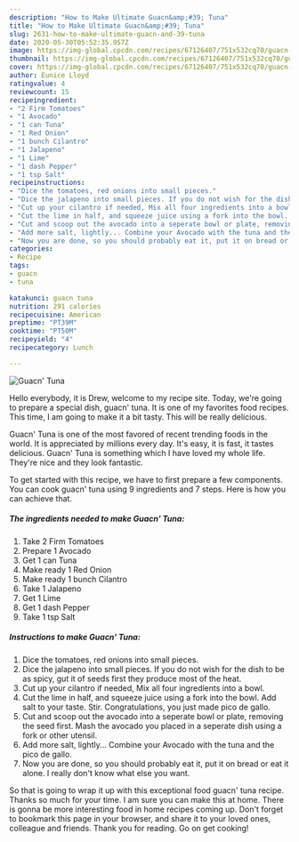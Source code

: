 ```yaml
---
description: "How to Make Ultimate Guacn&amp;#39; Tuna"
title: "How to Make Ultimate Guacn&amp;#39; Tuna"
slug: 2631-how-to-make-ultimate-guacn-and-39-tuna
date: 2020-05-30T05:52:35.957Z
image: https://img-global.cpcdn.com/recipes/67126407/751x532cq70/guacn-tuna-recipe-main-photo.jpg
thumbnail: https://img-global.cpcdn.com/recipes/67126407/751x532cq70/guacn-tuna-recipe-main-photo.jpg
cover: https://img-global.cpcdn.com/recipes/67126407/751x532cq70/guacn-tuna-recipe-main-photo.jpg
author: Eunice Lloyd
ratingvalue: 4
reviewcount: 15
recipeingredient:
- "2 Firm Tomatoes"
- "1 Avocado"
- "1 can Tuna"
- "1 Red Onion"
- "1 bunch Cilantro"
- "1 Jalapeno"
- "1 Lime"
- "1 dash Pepper"
- "1 tsp Salt"
recipeinstructions:
- "Dice the tomatoes, red onions into small pieces."
- "Dice the jalapeno into small pieces. If you do not wish for the dish to be as spicy, gut it of seeds first they produce most of the heat."
- "Cut up your cilantro if needed, Mix all four ingredients into a bowl."
- "Cut the lime in half, and squeeze juice using a fork into the bowl.  Add salt to your taste. Stir. Congratulations, you just made pico de gallo."
- "Cut and scoop out the avocado into a seperate bowl or plate, removing the seed first. Mash the avocado you placed in a seperate dish using a fork or other utensil."
- "Add more salt, lightly... Combine your Avocado with the tuna and the pico de gallo."
- "Now you are done, so you should probably eat it, put it on bread or eat it alone. I really don&#39;t know what else you want."
categories:
- Recipe
tags:
- guacn
- tuna

katakunci: guacn tuna 
nutrition: 291 calories
recipecuisine: American
preptime: "PT39M"
cooktime: "PT50M"
recipeyield: "4"
recipecategory: Lunch

---
```



![Guacn&#39; Tuna](https://img-global.cpcdn.com/recipes/67126407/751x532cq70/guacn-tuna-recipe-main-photo.jpg)

Hello everybody, it is Drew, welcome to my recipe site. Today, we're going to prepare a special dish, guacn&#39; tuna. It is one of my favorites food recipes. This time, I am going to make it a bit tasty. This will be really delicious.

Guacn&#39; Tuna is one of the most favored of recent trending foods in the world. It is appreciated by millions every day. It's easy, it is fast, it tastes delicious. Guacn&#39; Tuna is something which I have loved my whole life. They're nice and they look fantastic.




To get started with this recipe, we have to first prepare a few components. You can cook guacn&#39; tuna using 9 ingredients and 7 steps. Here is how you can achieve that.

<!--inarticleads1-->

##### The ingredients needed to make Guacn&#39; Tuna:

1. Take 2 Firm Tomatoes
1. Prepare 1 Avocado
1. Get 1 can Tuna
1. Make ready 1 Red Onion
1. Make ready 1 bunch Cilantro
1. Take 1 Jalapeno
1. Get 1 Lime
1. Get 1 dash Pepper
1. Take 1 tsp Salt




<!--inarticleads2-->

##### Instructions to make Guacn&#39; Tuna:

1. Dice the tomatoes, red onions into small pieces.
1. Dice the jalapeno into small pieces. If you do not wish for the dish to be as spicy, gut it of seeds first they produce most of the heat.
1. Cut up your cilantro if needed, Mix all four ingredients into a bowl.
1. Cut the lime in half, and squeeze juice using a fork into the bowl.  Add salt to your taste. Stir. Congratulations, you just made pico de gallo.
1. Cut and scoop out the avocado into a seperate bowl or plate, removing the seed first. Mash the avocado you placed in a seperate dish using a fork or other utensil.
1. Add more salt, lightly... Combine your Avocado with the tuna and the pico de gallo.
1. Now you are done, so you should probably eat it, put it on bread or eat it alone. I really don&#39;t know what else you want.




So that is going to wrap it up with this exceptional food guacn&#39; tuna recipe. Thanks so much for your time. I am sure you can make this at home. There is gonna be more interesting food in home recipes coming up. Don't forget to bookmark this page in your browser, and share it to your loved ones, colleague and friends. Thank you for reading. Go on get cooking!
